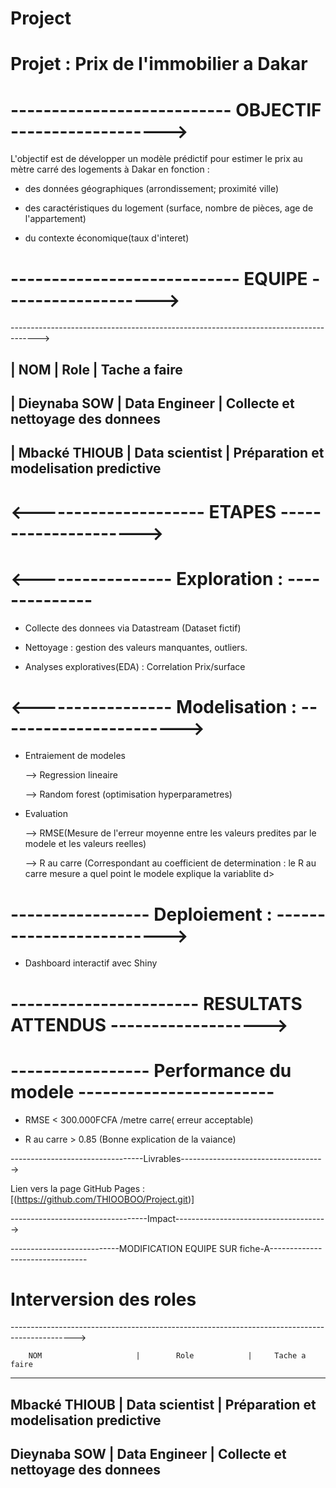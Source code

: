# Project
# Projet : Prix de l'immobilier a Dakar

# ---------------------------     OBJECTIF    ------------------->

L'objectif est de développer un modèle prédictif pour estimer le prix au mètre carré des logements à Dakar en fonction :

- des données géographiques (arrondissement; proximité ville)

- des caractéristiques du logement (surface, nombre de pièces, age de l'appartement)

- du contexte économique(taux d'interet)


# ----------------------------       EQUIPE     ------------------->

------------------------------------------------------------------------------------->

|        NOM                   |        Role            |     Tache a faire
-------------------------------------------------------------------------------------- 
|  Dieynaba SOW                |      Data Engineer     | Collecte et nettoyage des donnees
---------------------------------------------------------------------------------------
|  Mbacké THIOUB               | Data scientist         | Préparation et modelisation predictive
---------------------------------------------------------------------------------------

# <---------------------       ETAPES     --------------------->

# <-----------------     Exploration :     --------------

- Collecte des donnees via Datastream (Dataset fictif)

- Nettoyage : gestion des valeurs manquantes, outliers.

- Analyses exploratives(EDA) : Correlation Prix/surface

# <-----------------    Modelisation :     ----------------------->

- Entraiement de modeles

  --> Regression lineaire

  --> Random forest (optimisation hyperparametres)

- Evaluation

  --> RMSE(Mesure de l'erreur moyenne entre les valeurs predites par le modele et les valeurs reelles)

  --> R au carre (Correspondant au coefficient de determination : le R au carre mesure a quel point le modele explique la variablite d>

# -----------------    Deploiement :   ------------------------->

- Dashboard interactif avec Shiny

# -----------------------   RESULTATS ATTENDUS  ------------------->

# ----------------- Performance du modele ------------------------

- RMSE < 300.000FCFA /metre carre( erreur acceptable)

- R au carre > 0.85 (Bonne explication de la vaiance)

---------------------------------Livrables------------------------------------>

Lien vers la page GitHub Pages :
[(https://github.com/THIOOBOO/Project.git)]

----------------------------------Impact-------------------------------------->


---------------------------MODIFICATION EQUIPE SUR fiche-A--------------------------------
# Interversion des roles
---------------------------------------------------------------------------------------------->

        NOM                     |        Role            |     Tache a faire
-------------------------------------------------------------------------------------------------- 
  Mbacké THIOUB                 |     Data scientist     | Préparation et modelisation predictive
---------------------------------------------------------------------------------------------------
  Dieynaba SOW                  |    Data Engineer       | Collecte et nettoyage des donnees
---------------------------------------------------------------------------------------------------
